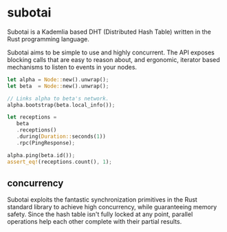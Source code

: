 # subotai

Subotai is a Kademlia based DHT (Distributed Hash Table) written in the Rust programming language.

Subotai aims to be simple to use and highly concurrent. The API exposes blocking calls that are easy to reason about, and ergonomic, iterator based mechanisms to listen to events in your nodes.

```rust
let alpha = Node::new().unwrap();
let beta  = Node::new().unwrap();

// Links alpha to beta's network.
alpha.bootstrap(beta.local_info());

let receptions = 
   beta
   .receptions()
   .during(Duration::seconds(1))
   .rpc(PingResponse);

alpha.ping(beta.id());
assert_eq!(receptions.count(), 1);
```

## concurrency

Subotai exploits the fantastic synchronization primitives in the Rust standard library to achieve high concurrency, while guaranteeing memory safety. Since the hash table isn't fully locked at any point, parallel operations help each other complete with their partial results.
